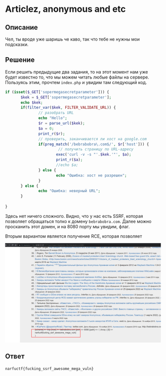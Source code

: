 # Articlez, anonymous and etc

## Описание

Чел, ты вроде уже шаришь че каво, так что тебе не нужны мои подсказки. 

## Решение

Если решить предыдущие два задания, то на этот момент нам уже будет известно то, что мы можем читать любые файлы на сервере. Пользуясь этим, прочтем `index.php`  и увидим там следующий код.
 ```php
if (isset($_GET['sopermegasecretparameter'])) {
        $kek = $_GET['sopermegasecretparameter'];
        echo $kek;
        if(filter_var($kek, FILTER_VALIDATE_URL)) {
                // разобрать URL
                echo "Hello";
                $r = parse_url($kek);
                $a = 0;
                print_r($r);
                // проверить, заканчивается ли хост на google.com
                if(preg_match('/bebrabobra\.com$/', $r['host'])) {
                         // получить страницу по URL-адресу
                        exec('curl -v -s "'.$kek.'"', $a);
                        print_r($a);
                        //echo $a;
                } else {
                        echo "Ошибка: хост не разрешен";
                }
        } else {
                echo "Ошибка: неверный URL";
        }

}
```

Здесь нет ничего сложного. Видно, что у нас есть SSRF, которая позволяет обращаться толко к домену `bebrabobra.com`. Далее можно просканить этот домен, и на 8080 порту мы увидим, флаг. 

Вторым вариантом является получение RCE, которая позволяет 

![44426624a6d7fe7951deeec852a2c0a7.png](../../_resources/44426624a6d7fe7951deeec852a2c0a7.png)

## Ответ

`narfuctf{fucking_ssrf_awesome_mega_vuln}`